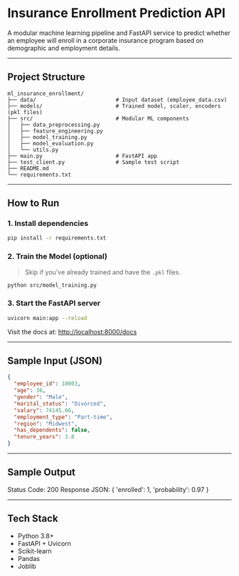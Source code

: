# Insurance Enrollment Prediction API

A modular machine learning pipeline and FastAPI service to predict whether an employee will enroll in a corporate insurance program based on demographic and employment details.

---

## Project Structure

```
ml_insurance_enrollment/
├── data/                         # Input dataset (employee_data.csv)
├── models/                       # Trained model, scaler, encoders (pkl files)
├── src/                          # Modular ML components
│   ├── data_preprocessing.py
│   ├── feature_engineering.py
│   ├── model_training.py
│   ├── model_evaluation.py
│   └── utils.py
├── main.py                       # FastAPI app
├── test_client.py                # Sample test script
├── README.md
└── requirements.txt
```

---

## How to Run

### 1. Install dependencies

```bash
pip install -r requirements.txt
```

### 2. Train the Model (optional)

> Skip if you've already trained and have the `.pkl` files.

```bash
python src/model_training.py
```

### 3. Start the FastAPI server

```bash
uvicorn main:app --reload
```

Visit the docs at: [http://localhost:8000/docs](http://localhost:8000/docs)

---

## Sample Input (JSON)

```json
{
  "employee_id": 10003,
  "age": 36,
  "gender": "Male",
  "marital_status": "Divorced",
  "salary": 74145.66,
  "employment_type": "Part-time",
  "region": "Midwest",
  "has_dependents": false,
  "tenure_years": 3.8
}
```

---

## Sample Output
Status Code: 200
Response JSON:
  {
   'enrolled': 1, 
   'probability': 0.97
  }

---

## Tech Stack

- Python 3.8+
- FastAPI + Uvicorn
- Scikit-learn
- Pandas
- Joblib
